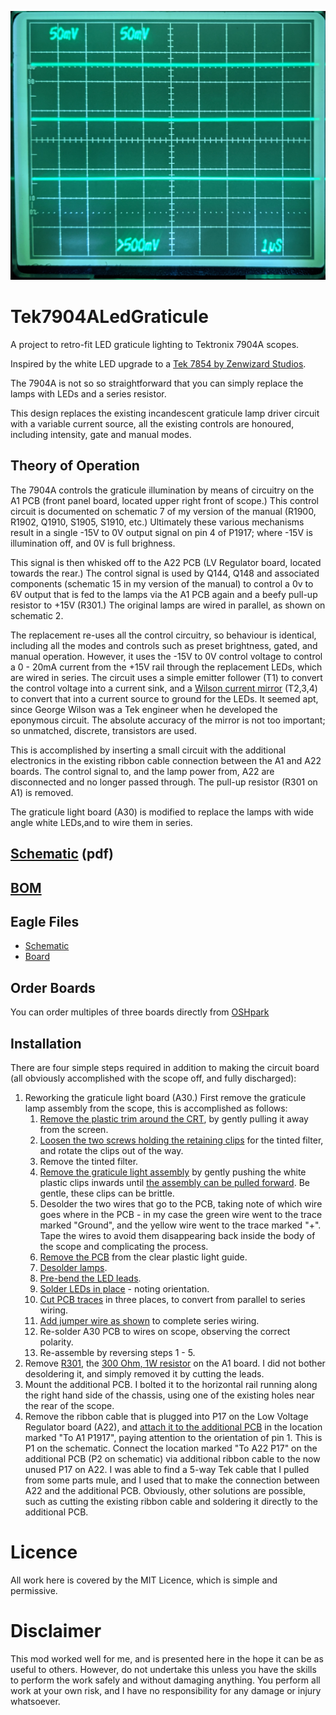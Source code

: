 ![After Photo](images/After.jpg)
# Tek7904ALedGraticule
A project to retro-fit LED graticule lighting to Tektronix 7904A scopes.

Inspired by the white LED upgrade to a [Tek 7854 by Zenwizard Studios](https://youtu.be/GYkjuE7Pez8).

The 7904A is not so so straightforward that you can simply replace the lamps with LEDs and a series resistor.

This design replaces the existing incandescent graticule lamp driver circuit with a variable current source, all the existing controls are honoured, including intensity, gate and manual modes.

## Theory of Operation
The 7904A controls the graticule illumination by means of circuitry on the A1 PCB (front panel board, located upper right front of scope.) This control circuit is documented on schematic 7 of my version of the manual (R1900, R1902, Q1910, S1905, S1910, etc.) Ultimately these various mechanisms result in a single -15V to 0V output signal on pin 4 of P1917; where -15V is illumination off, and 0V is full brighness.

This signal is then whisked off to the A22 PCB (LV Regulator board, located towards the rear.) The control signal is used by Q144, Q148 and associated components (schematic 15 in my version of the manual) to control a 0v to 6V output that is fed to the lamps via the A1 PCB again and a beefy pull-up resistor to +15V (R301.) The original lamps are wired in parallel, as shown on schematic 2.

The replacement re-uses all the control circuitry, so behaviour is identical, including all the modes and controls such as preset brightness, gated, and manual operation. However, it uses the -15V to 0V control voltage to control a 0 - 20mA current from the +15V rail through the replacement LEDs, which are wired in series. The circuit uses a simple emitter follower (T1) to convert the control voltage into a current sink, and a [Wilson current mirror](https://en.wikipedia.org/wiki/Wilson_current_mirror) (T2,3,4) to convert that into a current source to ground for the LEDs. It seemed apt, since George Wilson was a Tek engineer when he developed the eponymous circuit. The absolute accuracy of the mirror is not too important; so unmatched, discrete, transistors are used.

This is accomplished by inserting a small circuit with the additional electronics in the existing ribbon cable connection between the A1 and A22 boards. The control signal to, and the lamp power from, A22 are disconnected and no longer passed through. The pull-up resistor (R301 on A1) is removed.

The graticule light board (A30) is modified to replace the lamps with wide angle white LEDs,and to wire them in series.

## [Schematic](V3.pdf) (pdf)

## [BOM](BOM.md)

## Eagle Files
* [Schematic](V3.sch)
* [Board](V3.brd)

## Order Boards
You can order multiples of three boards directly from [OSHpark](https://oshpark.com/shared_projects/jouvs37V)

## Installation
There are four simple steps required in addition to making the circuit board (all obviously accomplished with the scope off, and fully discharged):
1. Reworking the graticule light board (A30.)
First remove the graticule lamp assembly from the scope, this is accomplished as follows:
    1. [Remove the plastic trim around the CRT](images/PXL_20220108_233952439.jpg), by gently pulling it away from the screen.
    2. [Loosen the two screws holding the retaining clips](images/PXL_20220108_234001968.jpg) for the tinted filter, and rotate the clips out of the way.
    3. Remove the tinted filter.
    4. [Remove the graticule light assembly](images/PXL_20220108_234047702.jpg) by gently pushing the white plastic clips inwards until [the assembly can be pulled forward](images/PXL_20220108_234137003.jpg). Be gentle, these clips can be brittle.
    5. Desolder the two wires that go to the PCB, taking note of which wire goes where in the PCB - in my case the green wire went to the trace marked "Ground", and the yellow wire went to the trace marked "+". Tape the wires to avoid them disappearing back inside the body of the scope and complicating the process.
    6. [Remove the PCB](images/PXL_20210615_022417282.jpg) from the clear plastic light guide.
    7. [Desolder lamps](images/PXL_20210615_022752127.jpg).
    8. [Pre-bend the LED leads](images/PXL_20210615_023820695.jpg).
    9. [Solder LEDs in place](images/PXL_20210615_024128291.jpg) - noting orientation.
    10. [Cut PCB traces](images/PXL_20210615_024433127.jpg) in three places, to convert from parallel to series wiring.
    11. [Add jumper wire as shown](images/PXL_20210615_024639665.jpg) to complete series wiring.
    12. Re-solder A30 PCB to wires on scope, observing the correct polarity.
    12. Re-assemble by reversing steps 1 - 5.
2. Remove [R301](images/R301-Location-1.jpg), the [300 Ohm, 1W resistor](images/R301-Location-2.jpg) on the A1 board. I did not bother desoldering it, and simply removed it by cutting the leads.
3. Mount the additional PCB. I bolted it to the horizontal rail running along the right hand side of the chassis, using one of the existing holes near the rear of the scope.
4. Remove the ribbon cable that is plugged into P17 on the Low Voltage Regulator board (A22), and [attach it to the additional PCB](images/PXL_20210720_014014225.jpg) in the location marked "To A1 P1917", paying attention to the orientation of pin 1. This is P1 on the schematic. Connect the location marked "To A22 P17" on the additional PCB (P2 on schematic) via additional ribbon cable to the now unused P17 on A22.
I was able to find a 5-way Tek cable that I pulled from some parts mule, and I used that to make the connection between A22 and the additional PCB. Obviously, other solutions are possible, such as cutting the existing ribbon cable and soldering it directly to the additional PCB.

# Licence
All work here is covered by the MIT Licence, which is simple and permissive.

# Disclaimer
This mod worked well for me, and is presented here in the hope it can be as useful to others. However, do not undertake this unless you have the skills to perform the work safely and without damaging anything. You perform all work at your own risk, and I have no responsibility for any damage or injury whatsoever.
